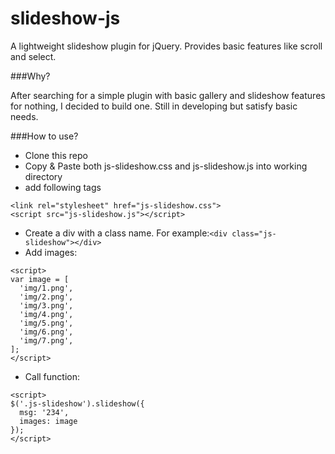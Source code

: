 slideshow-js
============

A lightweight slideshow plugin for jQuery. Provides basic features like scroll and select.

###Why?

After searching for a simple plugin with basic gallery and slideshow features for nothing, I decided to build one. Still in developing but satisfy basic needs.

###How to use?

- Clone this repo
- Copy & Paste both js-slideshow.css and js-slideshow.js into working directory
- add following tags
```
<link rel="stylesheet" href="js-slideshow.css">
<script src="js-slideshow.js"></script>
```
- Create a div with a class name. For example:```<div class="js-slideshow"></div>```
- Add images:
```
<script>
var image = [
  'img/1.png',
  'img/2.png',
  'img/3.png',
  'img/4.png',
  'img/5.png',
  'img/6.png',
  'img/7.png',
];
</script>
```
- Call function:
```
<script>
$('.js-slideshow').slideshow({
  msg: '234',
  images: image
});
</script>
```